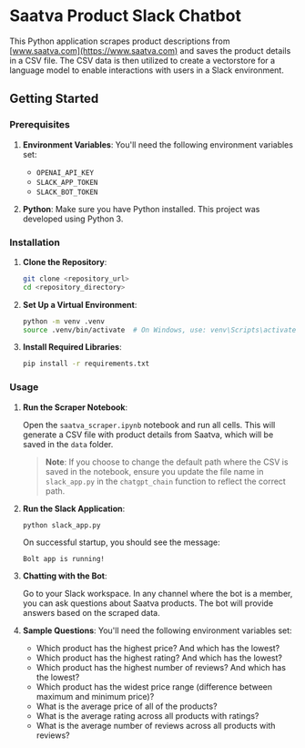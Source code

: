 # Saatva Product Slack Chatbot

This Python application scrapes product descriptions from [www.saatva.com](https://www.saatva.com) and saves the product details in a CSV file. The CSV data is then utilized to create a vectorstore for a language model to enable interactions with users in a Slack environment.

## Getting Started

### Prerequisites

1. **Environment Variables**: You'll need the following environment variables set:

    - `OPENAI_API_KEY`
    - `SLACK_APP_TOKEN`
    - `SLACK_BOT_TOKEN`

2. **Python**: Make sure you have Python installed. This project was developed using Python 3.

### Installation

1. **Clone the Repository**:
    ```bash
    git clone <repository_url>
    cd <repository_directory>
    ```

2. **Set Up a Virtual Environment**:
    ```bash
    python -m venv .venv
    source .venv/bin/activate  # On Windows, use: venv\Scripts\activate
    ```

3. **Install Required Libraries**:
    ```bash
    pip install -r requirements.txt
    ```

### Usage

1. **Run the Scraper Notebook**:

    Open the `saatva_scraper.ipynb` notebook and run all cells. This will generate a CSV file with product details from Saatva, which will be saved in the `data` folder.

    > **Note**: If you choose to change the default path where the CSV is saved in the notebook, ensure you update the file name in `slack_app.py` in the `chatgpt_chain` function to reflect the correct path.

2. **Run the Slack Application**:

    ```bash
    python slack_app.py
    ```

    On successful startup, you should see the message: 

    ```
    Bolt app is running!
    ```

3. **Chatting with the Bot**:

    Go to your Slack workspace. In any channel where the bot is a member, you can ask questions about Saatva products. The bot will provide answers based on the scraped data.

1. **Sample Questions**: You'll need the following environment variables set:

    - Which product has the highest price? And which has the lowest?
    - Which product has the highest rating? And which has the lowest?
    - Which product has the highest number of reviews? And which has the lowest?
    - Which product has the widest price range (difference between maximum and minimum price)?
    - What is the average price of all of the products?
    - What is the average rating across all products with ratings?
    - What is the average number of reviews across all products with reviews?

